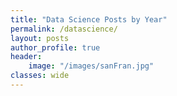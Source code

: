 ```yaml
---
title: "Data Science Posts by Year"
permalink: /datascience/
layout: posts
author_profile: true
header:
    image: "/images/sanFran.jpg"
classes: wide
---
```


